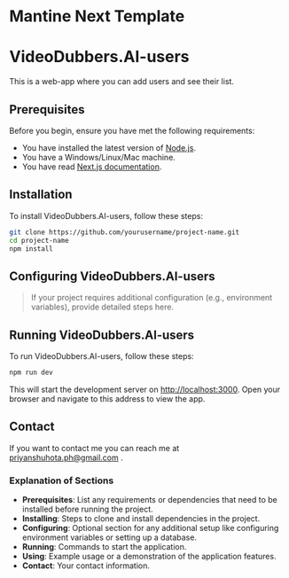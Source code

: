 # Mantine Next Template
# VideoDubbers.AI-users

This is a web-app where you can add users and see their list.

## Prerequisites

Before you begin, ensure you have met the following requirements:
* You have installed the latest version of [Node.js](https://nodejs.org/).
* You have a Windows/Linux/Mac machine.
* You have read [Next.js documentation](https://nextjs.org/docs).

## Installation

To install VideoDubbers.AI-users, follow these steps:

```bash
git clone https://github.com/yourusername/project-name.git
cd project-name
npm install
```

## Configuring VideoDubbers.AI-users

> If your project requires additional configuration (e.g., environment variables), provide detailed steps here.

## Running VideoDubbers.AI-users

To run VideoDubbers.AI-users, follow these steps:

```bash
npm run dev
```

This will start the development server on [http://localhost:3000](http://localhost:3000). Open your browser and navigate to this address to view the app.

## Contact

If you want to contact me you can reach me at priyanshuhota.ph@gmail.com .

### Explanation of Sections

- **Prerequisites**: List any requirements or dependencies that need to be installed before running the project.
- **Installing**: Steps to clone and install dependencies in the project.
- **Configuring**: Optional section for any additional setup like configuring environment variables or setting up a database.
- **Running**: Commands to start the application.
- **Using**: Example usage or a demonstration of the application features.
- **Contact**: Your contact information.